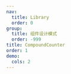 ```yaml
---
nav:
  title: Library
  order: 0
group:
  title: 组件设计模式
  order: -999
title: CompoundCounter
order: 1
demo:
  cols: 2
---
```



<code src="./usage/demo1.tsx"></code>
<code src="./usage/demo2.tsx"></code>
<code src="./usage/demo3.tsx"></code>
<code src="./usage/demo4.tsx"></code>

<API id="CompoundCounter"></API>
